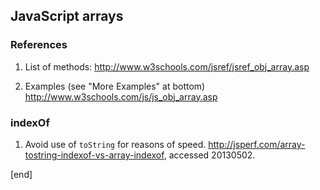 ## JavaScript arrays

### References

1. List of methods: http://www.w3schools.com/jsref/jsref_obj_array.asp

2. Examples (see "More Examples" at bottom) http://www.w3schools.com/js/js_obj_array.asp

### indexOf

1. Avoid use of `toString` for reasons of speed. http://jsperf.com/array-tostring-indexof-vs-array-indexof, accessed 20130502.

[end]
